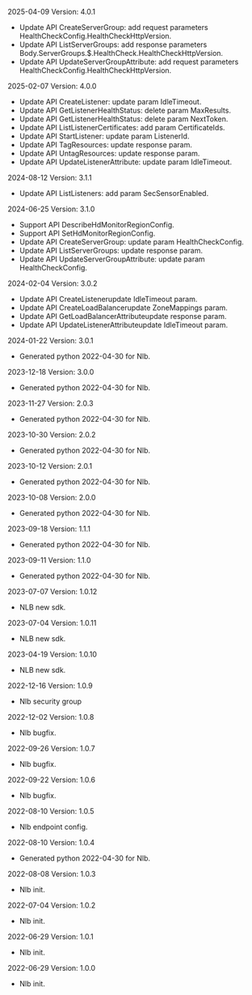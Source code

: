 2025-04-09 Version: 4.0.1
- Update API CreateServerGroup: add request parameters HealthCheckConfig.HealthCheckHttpVersion.
- Update API ListServerGroups: add response parameters Body.ServerGroups.$.HealthCheck.HealthCheckHttpVersion.
- Update API UpdateServerGroupAttribute: add request parameters HealthCheckConfig.HealthCheckHttpVersion.


2025-02-07 Version: 4.0.0
- Update API CreateListener: update param IdleTimeout.
- Update API GetListenerHealthStatus: delete param MaxResults.
- Update API GetListenerHealthStatus: delete param NextToken.
- Update API ListListenerCertificates: add param CertificateIds.
- Update API StartListener: update param ListenerId.
- Update API TagResources: update response param.
- Update API UntagResources: update response param.
- Update API UpdateListenerAttribute: update param IdleTimeout.


2024-08-12 Version: 3.1.1
- Update API ListListeners: add param SecSensorEnabled.


2024-06-25 Version: 3.1.0
- Support API DescribeHdMonitorRegionConfig.
- Support API SetHdMonitorRegionConfig.
- Update API CreateServerGroup: update param HealthCheckConfig.
- Update API ListServerGroups: update response param.
- Update API UpdateServerGroupAttribute: update param HealthCheckConfig.


2024-02-04 Version: 3.0.2
- Update API CreateListenerupdate IdleTimeout param.
- Update API CreateLoadBalancerupdate ZoneMappings param.
- Update API GetLoadBalancerAttributeupdate response param.
- Update API UpdateListenerAttributeupdate IdleTimeout param.


2024-01-22 Version: 3.0.1
- Generated python 2022-04-30 for Nlb.

2023-12-18 Version: 3.0.0
- Generated python 2022-04-30 for Nlb.

2023-11-27 Version: 2.0.3
- Generated python 2022-04-30 for Nlb.

2023-10-30 Version: 2.0.2
- Generated python 2022-04-30 for Nlb.

2023-10-12 Version: 2.0.1
- Generated python 2022-04-30 for Nlb.

2023-10-08 Version: 2.0.0
- Generated python 2022-04-30 for Nlb.

2023-09-18 Version: 1.1.1
- Generated python 2022-04-30 for Nlb.

2023-09-11 Version: 1.1.0
- Generated python 2022-04-30 for Nlb.

2023-07-07 Version: 1.0.12
- NLB new sdk.

2023-07-04 Version: 1.0.11
- NLB new sdk.

2023-04-19 Version: 1.0.10
- NLB new sdk.

2022-12-16 Version: 1.0.9
- Nlb security group

2022-12-02 Version: 1.0.8
- Nlb bugfix.

2022-09-26 Version: 1.0.7
- Nlb bugfix.

2022-09-22 Version: 1.0.6
- Nlb bugfix.

2022-08-10 Version: 1.0.5
- Nlb endpoint config.

2022-08-10 Version: 1.0.4
- Generated python 2022-04-30 for Nlb.

2022-08-08 Version: 1.0.3
- Nlb init.

2022-07-04 Version: 1.0.2
- Nlb init.

2022-06-29 Version: 1.0.1
- Nlb init.

2022-06-29 Version: 1.0.0
- Nlb init.

